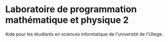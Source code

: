 # Laboratoire de programmation mathématique et physique 2
Aide pour les étudiants en sciences informatique de l'université de l'Uliege.
